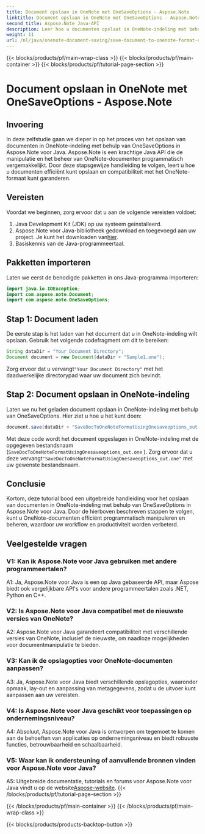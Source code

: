 ```yaml
---
title: Document opslaan in OneNote met OneSaveOptions - Aspose.Note
linktitle: Document opslaan in OneNote met OneSaveOptions - Aspose.Note
second_title: Aspose.Note Java-API
description: Leer hoe u documenten opslaat in OneNote-indeling met behulp van OneSaveOptions in Aspose.Note voor Java. Verbeter uw workflow met deze uitgebreide tutorial.
weight: 11
url: /nl/java/onenote-document-saving/save-document-to-onenote-format-using-onesaveoptions/
---
```


{{< blocks/products/pf/main-wrap-class >}}
{{< blocks/products/pf/main-container >}}
{{< blocks/products/pf/tutorial-page-section >}}

# Document opslaan in OneNote met OneSaveOptions - Aspose.Note

## Invoering

In deze zelfstudie gaan we dieper in op het proces van het opslaan van documenten in OneNote-indeling met behulp van OneSaveOptions in Aspose.Note voor Java. Aspose.Note is een krachtige Java API die de manipulatie en het beheer van OneNote-documenten programmatisch vergemakkelijkt. Door deze stapsgewijze handleiding te volgen, leert u hoe u documenten efficiënt kunt opslaan en compatibiliteit met het OneNote-formaat kunt garanderen.

## Vereisten

Voordat we beginnen, zorg ervoor dat u aan de volgende vereisten voldoet:
1. Java Development Kit (JDK) op uw systeem geïnstalleerd.
2.  Aspose.Note voor Java-bibliotheek gedownload en toegevoegd aan uw project. Je kunt het downloaden van[hier](https://releases.aspose.com/note/java/).
3. Basiskennis van de Java-programmeertaal.

## Pakketten importeren

Laten we eerst de benodigde pakketten in ons Java-programma importeren:

```java
import java.io.IOException;
import com.aspose.note.Document;
import com.aspose.note.OneSaveOptions;
```

## Stap 1: Document laden

De eerste stap is het laden van het document dat u in OneNote-indeling wilt opslaan. Gebruik het volgende codefragment om dit te bereiken:

```java
String dataDir = "Your Document Directory";
Document document = new Document(dataDir + "Sample1.one");
```

 Zorg ervoor dat u vervangt`"Your Document Directory"` met het daadwerkelijke directorypad waar uw document zich bevindt.

## Stap 2: Document opslaan in OneNote-indeling

Laten we nu het geladen document opslaan in OneNote-indeling met behulp van OneSaveOptions. Hier ziet u hoe u het kunt doen:

```java
document.save(dataDir + "SaveDocToOneNoteFormatUsingOnesaveoptions_out.one", new OneSaveOptions());
```

Met deze code wordt het document opgeslagen in OneNote-indeling met de opgegeven bestandsnaam (`SaveDocToOneNoteFormatUsingOnesaveoptions_out.one` ). Zorg ervoor dat u deze vervangt`"SaveDocToOneNoteFormatUsingOnesaveoptions_out.one"` met uw gewenste bestandsnaam.

## Conclusie

Kortom, deze tutorial bood een uitgebreide handleiding voor het opslaan van documenten in OneNote-indeling met behulp van OneSaveOptions in Aspose.Note voor Java. Door de hierboven beschreven stappen te volgen, kunt u OneNote-documenten efficiënt programmatisch manipuleren en beheren, waardoor uw workflow en productiviteit worden verbeterd.

## Veelgestelde vragen

### V1: Kan ik Aspose.Note voor Java gebruiken met andere programmeertalen?

A1: Ja, Aspose.Note voor Java is een op Java gebaseerde API, maar Aspose biedt ook vergelijkbare API's voor andere programmeertalen zoals .NET, Python en C++.

### V2: Is Aspose.Note voor Java compatibel met de nieuwste versies van OneNote?

A2: Aspose.Note voor Java garandeert compatibiliteit met verschillende versies van OneNote, inclusief de nieuwste, om naadloze mogelijkheden voor documentmanipulatie te bieden.

### V3: Kan ik de opslagopties voor OneNote-documenten aanpassen?

A3: Ja, Aspose.Note voor Java biedt verschillende opslagopties, waaronder opmaak, lay-out en aanpassing van metagegevens, zodat u de uitvoer kunt aanpassen aan uw vereisten.

### V4: Is Aspose.Note voor Java geschikt voor toepassingen op ondernemingsniveau?

A4: Absoluut, Aspose.Note voor Java is ontworpen om tegemoet te komen aan de behoeften van applicaties op ondernemingsniveau en biedt robuuste functies, betrouwbaarheid en schaalbaarheid.

### V5: Waar kan ik ondersteuning of aanvullende bronnen vinden voor Aspose.Note voor Java?

 A5: Uitgebreide documentatie, tutorials en forums voor Aspose.Note voor Java vindt u op de website[Aspose-website](https://forum.aspose.com/c/note/28).
{{< /blocks/products/pf/tutorial-page-section >}}

{{< /blocks/products/pf/main-container >}}
{{< /blocks/products/pf/main-wrap-class >}}

{{< blocks/products/products-backtop-button >}}
